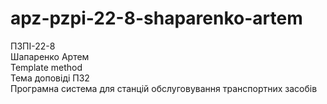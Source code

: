 # apz-pzpi-22-8-shaparenko-artem  
ПЗПІ-22-8  
Шапаренко Артем  
Template method  
Тема доповіді ПЗ2  
Програмна система для станцій обслуговування транспортних засобів  
